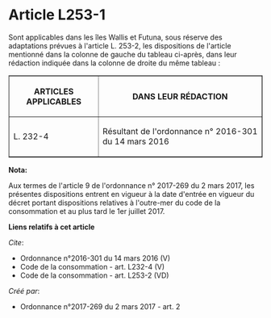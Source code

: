 # Article L253-1

Sont applicables dans les îles Wallis et Futuna, sous réserve des adaptations prévues à l'article L. 253-2, les dispositions
de l'article mentionné dans la colonne de gauche du tableau ci-après, dans leur rédaction indiquée dans la colonne de droite
du même tableau : 

<table border="1">
      <tbody>
        <tr>
          <th>

ARTICLES APPLICABLES 

</th>
          <th>

DANS LEUR RÉDACTION 

</th>
        </tr>
        <tr>
          <td align="justify" valign="middle">

L. 232-4

</td>
          <td align="justify" valign="middle">

Résultant de l'ordonnance n° 2016-301 du 14 mars 2016

</td>
        </tr>
      </tbody>
    </table>

**Nota:**

Aux termes de l'article 9 de l'ordonnance n° 2017-269 du 2 mars 2017,   les présentes dispositions entrent en vigueur à la
date d'entrée en   vigueur du décret portant dispositions relatives à l'outre-mer du code   de la consommation et au plus
tard le 1er juillet 2017.

**Liens relatifs à cet article**

_Cite_:

  - Ordonnance n°2016-301 du 14 mars 2016 (V)
  - Code de la consommation - art. L232-4 (V)
  - Code de la consommation - art. L253-2 (VD)

_Créé par_:

  - Ordonnance n°2017-269 du 2 mars 2017 - art. 2
